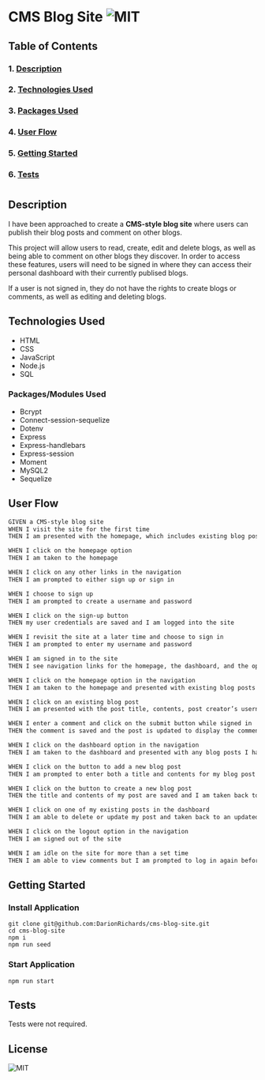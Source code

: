 # **CMS Blog Site** ![MIT](https://img.shields.io/github/license/DarionRichards/cms-blog-site?color=teal)

## Table of Contents

### 1. [Description](#introduction)

### 2. [Technologies Used](#technologies-used)

### 3. [Packages Used](#packages-used)

### 4. [User Flow](#user-flow)

### 5. [Getting Started](#getting-started)

### 6. [Tests](#tests)

#

## Description

I have been approached to create a **CMS-style blog site** where users can publish their blog posts and comment on other blogs.

This project will allow users to read, create, edit and delete blogs, as well as being able to comment on other blogs they discover.
In order to access these features, users will need to be signed in where they can access their personal dashboard with their currently publised blogs.

If a user is not signed in, they do not have the rights to create blogs or comments, as well as editing and deleting blogs.

## Technologies Used

- HTML
- CSS
- JavaScript
- Node.js
- SQL

### Packages/Modules Used

- Bcrypt
- Connect-session-sequelize
- Dotenv
- Express
- Express-handlebars
- Express-session
- Moment
- MySQL2
- Sequelize

## User Flow

```md
GIVEN a CMS-style blog site
WHEN I visit the site for the first time
THEN I am presented with the homepage, which includes existing blog posts if any have been posted; navigation links for the homepage and the dashboard; and the option to log in

WHEN I click on the homepage option
THEN I am taken to the homepage

WHEN I click on any other links in the navigation
THEN I am prompted to either sign up or sign in

WHEN I choose to sign up
THEN I am prompted to create a username and password

WHEN I click on the sign-up button
THEN my user credentials are saved and I am logged into the site

WHEN I revisit the site at a later time and choose to sign in
THEN I am prompted to enter my username and password

WHEN I am signed in to the site
THEN I see navigation links for the homepage, the dashboard, and the option to log out

WHEN I click on the homepage option in the navigation
THEN I am taken to the homepage and presented with existing blog posts that include the post title and the date created

WHEN I click on an existing blog post
THEN I am presented with the post title, contents, post creator’s username, and date created for that post and have the option to leave a comment

WHEN I enter a comment and click on the submit button while signed in
THEN the comment is saved and the post is updated to display the comment, the comment creator’s username, and the date created

WHEN I click on the dashboard option in the navigation
THEN I am taken to the dashboard and presented with any blog posts I have already created and the option to add a new blog post

WHEN I click on the button to add a new blog post
THEN I am prompted to enter both a title and contents for my blog post

WHEN I click on the button to create a new blog post
THEN the title and contents of my post are saved and I am taken back to an updated dashboard with my new blog post

WHEN I click on one of my existing posts in the dashboard
THEN I am able to delete or update my post and taken back to an updated dashboard

WHEN I click on the logout option in the navigation
THEN I am signed out of the site

WHEN I am idle on the site for more than a set time
THEN I am able to view comments but I am prompted to log in again before I can add, update, or delete comments
```

## Getting Started

### Install Application

```
git clone git@github.com:DarionRichards/cms-blog-site.git
cd cms-blog-site
npm i
npm run seed
```

### Start Application

```
npm run start
```

## Tests

Tests were not required.

## License

![MIT](https://img.shields.io/github/license/DarionRIchards/cms-blog-site?color=teal&style=for-the-badge)
